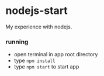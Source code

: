 # nodejs-start
My experience with nodejs.
### running
* open terminal in app root directory
* type `npm install`
* type `npm start` to start app
